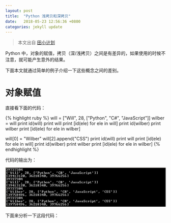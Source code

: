 ```yaml
---
layout: post
title:  "Python 浅拷贝和深拷贝"
date:   2018-05-23 12:56:36 +0800
categories: jekyll update
---
```

> 本文出自    [田小计划](http://www.cnblogs.com/wilber2013/p/4645353.html)

Python 中，对象的赋值，拷贝（深/浅拷贝）之间是有差异的，如果使用的时候不注意，就可能产生意外的结果。

下面本文就通过简单的例子介绍一下这些概念之间的差别。

# 对象赋值

直接看下面的代码：

{% highlight ruby %}
will = ["Will", 28, ["Python", "C#", "JavaScript"]]
wilber = will
print id(will)
print will
print [id(ele) for ele in will]
print id(wilber)
print wilber
print [id(ele) for ele in wilber]

will[0] = "Wilber"
will[2].append("CSS")
print id(will)
print will
print [id(ele) for ele in will]
print id(wilber)
print wilber
print [id(ele) for ele in wilber]
{% endhighlight %}

代码的输出为：

![copy_1](/assets/2018/05/23/copy_1.jpg)

下面来分析一下这段代码：